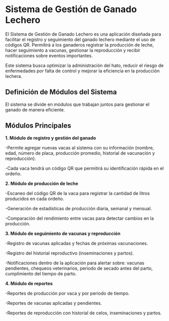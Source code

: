 # Sistema de Gestión de Ganado Lechero

El Sistema de Gestión de Ganado Lechero es una aplicación diseñada para facilitar el registro y seguimiento del ganado lechero mediante el uso de códigos QR. Permitirá a los ganaderos registrar la producción de leche, hacer seguimiento a vacunas, gestionar la reproducción y recibir notificaciones sobre eventos importantes.

Este sistema busca optimizar la administración del hato, reducir el riesgo de enfermedades por falta de control y mejorar la eficiencia en la producción lechera.




## Definición de Módulos del Sistema

El sistema se divide en módulos que trabajan juntos para gestionar el ganado de manera eficiente.

## Módulos Principales

**1. Módulo de registro y gestión del ganado**

-Permite agregar nuevas vacas al sistema con su información (nombre, edad, número de placa, producción promedio, historial de vacunación y reproducción).

-Cada vaca tendrá un código QR que permitirá su identificación rápida en el ordeño.

**2. Módulo de producción de leche**

-Escaneo del código QR de la vaca para registrar la cantidad de litros producidos en cada ordeño.

-Generación de estadísticas de producción diaria, semanal y mensual.

-Comparación del rendimiento entre vacas para detectar cambios en la producción.

**3. Módulo de seguimiento de vacunas y reproducción**

-Registro de vacunas aplicadas y fechas de próximas vacunaciones.

-Registro del historial reproductivo (inseminaciones y partos).

-Notificaciones dentro de la aplicación para alertar sobre: vacunas pendientes, chequeos veterinarios, periodo de secado antes del parto, cumplimiento del tiempo de parto.

**4. Módulo de reportes**

-Reportes de producción por vaca y por periodo de tiempo.

-Reportes de vacunas aplicadas y pendientes.

-Reportes de reproducción con historial de celos, inseminaciones y partos.

